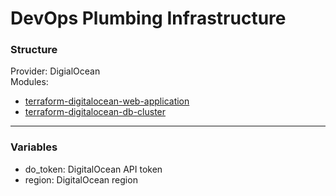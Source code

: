 # DevOps Plumbing Infrastructure

### Structure
Provider: DigialOcean  
Modules:
* [terraform-digitalocean-web-application](https://github.com/laconic75/terraform-digitalocean-web-application)
* [terraform-digitalocean-db-cluster](https://github.com/laconic75/terraform-digitalocean-db-cluster)

---

### Variables
* do_token: DigitalOcean API token
* region: DigitalOcean region
